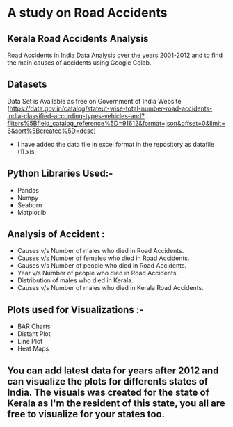 # A study on Road Accidents
## Kerala Road Accidents Analysis

Road Accidents in India Data Analysis over the years 2001-2012 and to find the main causes of accidents using Google Colab.

## Datasets
Data Set is Available as free on Government of India Website (https://data.gov.in/catalog/stateut-wise-total-number-road-accidents-india-classified-according-types-vehicles-and?filters%5Bfield_catalog_reference%5D=91612&format=json&offset=0&limit=6&sort%5Bcreated%5D=desc)
- I have added the data file in excel format in the repository as datafile (1).xls

## Python Libraries Used:- 
- Pandas
- Numpy
- Seaborn
- Matplotlib

## Analysis of Accident :
- Causes v/s Number of males who died in Road Accidents.
- Causes v/s Number of females who died in Road Accidents.
- Causes v/s Number of people who died in Road Accidents.
- Year v/s Number of people who died in Road Accidents.
- Distribution of males who died in Kerala.
- Causes v/s Number of males who died in Kerala Road Accidents.

## Plots used for Visualizations :-
- BAR Charts
- Distant Plot
- Line Plot
- Heat Maps

## You can add latest data for years after 2012 and can visualize the plots for differents states of India. The visuals was created for the state of Kerala as I'm the resident of this state, you all are free to visualize for your states too.
